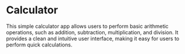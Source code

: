 # Calculator
This simple calculator app allows users to perform basic arithmetic operations, such as addition, subtraction, multiplication, and division. It provides a clean and intuitive user interface, making it easy for users to perform quick calculations.
